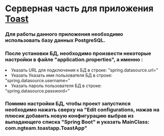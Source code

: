 # Серверная часть для приложения [Toast](https://github.com/oleg-romanov/Toast)
### Для работы данного приложения необходимо использовать базу данных PostgreSQL.
### После установки БД, необходимо произвести некоторые настройки в файле "application.properties", а именно :
<li>Указать URL для подключения к БД в строке: "spring.datasource.url="</li>
<li>Указать Указать имя пользователя БД в строке: "spring.datasource.username="</li>
<li>Указать пароль пользователя БД в строке: "spring.datasource.password="</li>

### Помимо настройки БД, чтобы проект запустился необходимо нажать сверху на "Edit configurations, нажав на плюсик добавить новую конфигурацию выбрав из выпадающего списка "Spring Boot" и указать MainClass: com.ngteam.toastapp.ToastApp"
